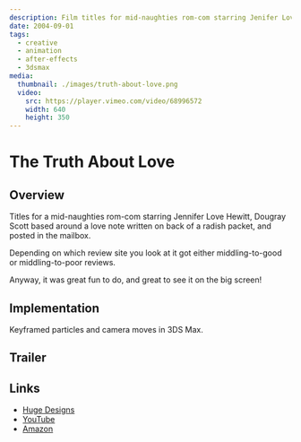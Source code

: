 ```yaml
---
description: Film titles for mid-naughties rom-com starring Jenifer Love Hewitt
date: 2004-09-01
tags:
  - creative
  - animation
  - after-effects
  - 3dsmax
media:
  thumbnail: ./images/truth-about-love.png
  video:
    src: https://player.vimeo.com/video/68996572
    width: 640
    height: 350
---
```


# The Truth About Love

## Overview

Titles for a mid-naughties rom-com starring Jennifer Love Hewitt, Dougray Scott based around a love note written on back of a radish packet, and posted in the mailbox.

Depending on which review site you look at it got either middling-to-good or middling-to-poor reviews.

Anyway, it was great fun to do, and great to see it on the big screen!

## Implementation

Keyframed particles and camera moves in 3DS Max.

## Trailer

<MediaEmbed src="https://www.youtube.com/embed/ODBxJNsOPOU" width="560" height="315" />

## Links

- [Huge Designs](http://hugedesigns.co.uk/)
- [YouTube](https://www.youtube.com/watch?v=ODBxJNsOPOU)
- [Amazon](https://www.amazon.co.uk/Truth-About-Love-Jennifer-Hewitt/dp/B089T8YSPB)
